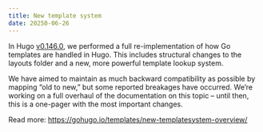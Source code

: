 ```yaml
---
title: New template system
date: 20250-06-26
---
```


In Hugo [v0.146.0](https://github.com/gohugoio/hugo/releases/tag/v0.146.0), we performed a full re-implementation of how Go templates are handled in Hugo. This includes structural changes to the layouts folder and a new, more powerful template lookup system.

We have aimed to maintain as much backward compatibility as possible by mapping “old to new,” but some reported breakages have occurred. We’re working on a full overhaul of the documentation on this topic – until then, this is a one-pager with the most important changes.

Read more: https://gohugo.io/templates/new-templatesystem-overview/